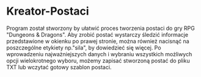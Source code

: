 # Kreator-Postaci
Program został stworzony by ułatwić proces tworzenia postaci do gry RPG "Dungeons &amp; Dragons".  Aby zrobić postać wystarczy śledzić informacje przedstawione w okienku po prawej stronie,  można również nacisnąć na poszczególne etykiety np."sila", by dowiedzieć się więcej. Po wprowadzeniu najważniejszych danych i wybraniu wszystkich możliwych opcji wielokrotnego wyboru, możemy zapisać stworzoną postać do pliku TXT lub wczytać gotowy szablon postaci.
